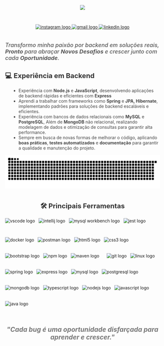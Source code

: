 <br clear="both">
<h1 align="center">
  <img src="https://readme-typing-svg.herokuapp.com/?font=Righteous&size=35&center=true&vCenter=true&width=500&height=70&duration=4000&lines=Desenvolvedor+Backend!;&color=f28e1c" />
</h1>
<div align="center" style="margin: 40px 0;">
  <a href="https://www.instagram.com/santan4ofc?igsh=eHo2eWk1NHRkbXU0" target="_blank" title="Instagram">
    <img src="https://img.shields.io/static/v1?message=Instagram&logo=instagram&label=&color=E4405F&logoColor=white&labelColor=&style=for-the-badge" height="35" alt="instagram logo" />
  </a>

  <a href="mailto:jhonnsantt4na@gmail.com" target="_blank" title="Gmail">
    <img src="https://img.shields.io/static/v1?message=Gmail&logo=gmail&label=&color=D14836&logoColor=white&labelColor=&style=for-the-badge" height="35" alt="gmail logo" />
  </a>

  <a href="https://www.linkedin.com/in/jsantt4na/" target="_blank" title="LinkedIn">
    <img src="https://img.shields.io/static/v1?message=LinkedIn&logo=linkedin&label=&color=0077B5&logoColor=white&labelColor=&style=for-the-badge" height="35" alt="linkedin logo" />
  </a>
</div>
<div align="left" style="margin: 30px 0;">
  <p style="font-size: 18px; font-weight: 500; color: #555; font-style: italic;">
    Transformo minha paixão por backend em soluções reais, <strong>Pronto</strong> para abraçar <strong>Novos Desafios</strong> e crescer junto com cada <strong>Oportunidade</strong>.
  </p>
</div>

<h2 style="font-size: 22px; color: #333;">💻 Experiência em Backend</h2>
<p align="center" style="font-size: 18px; color: #666;">
  <ul style="text-align: left; margin-left: 20px; color: #444;">
    <li> Experiência com <strong>Node.js</strong> e <strong>JavaScript</strong>, desenvolvendo aplicações de backend rápidas e eficientes com  <strong>Express</strong>
    <li>Aprendi a trabalhar com frameworks como <strong>Spring</strong> e <strong>JPA, Hibernate</strong>, implementando padrões para soluções de backend escaláveis e eficientes.</li>
    <li>Experiência com bancos de dados relacionais como <strong>MySQL</strong> e <strong>PostgreSQL</strong>, Além de <strong>MongoDB</strong> não relacional, realizando modelagem de dados e otimização de consultas para garantir alta performance.</li>
    <li>Sempre em busca de novas formas de melhorar o código, aplicando <strong>boas práticas</strong>, <strong>testes automatizados</strong> e <strong>documentação</strong> para garantir a qualidade e manutenção do projeto.</li>
  </ul>
</p>

<picture align="center" style="margin-top: 50px;">
  <source media="(prefers-color-scheme: dark)" srcset="https://raw.githubusercontent.com/JhonSantt4na/JhonSantt4na/output/github-contribution-grid-snake-dark.svg">
  <source media="(prefers-color-scheme: light)" srcset="https://raw.githubusercontent.com/JhonSantt4na/JhonSantt4na/output/github-contribution-grid-snake-dark.svg">
  <img align="center" alt="github contribution grid snake animation" src="https://raw.githubusercontent.com/JhonSantt4na/JhonSantt4na/output/github-contribution-grid-snake.svg">
</picture>
<div align="center" style="margin: 30px 0;">
  <div align="center" style="margin: 40px 0;">
  <h2 style="font-size: 22px; color: #333;">🛠 Principais Ferramentas</h2>
 <div style="display: flex; flex-wrap: wrap; gap: 12px;">
  <img src="https://cdn.jsdelivr.net/gh/devicons/devicon/icons/vscode/vscode-original.svg" height="40" alt="vscode logo" />
  <img src="https://cdn.jsdelivr.net/gh/devicons/devicon/icons/intellij/intellij-original.svg" height="40" alt="intellij logo" />
  <img src="https://cdn.jsdelivr.net/gh/devicons/devicon/icons/mysql/mysql-original-wordmark.svg" height="50" alt="mysql workbench logo" />
  
  <img src="https://cdn.jsdelivr.net/gh/devicons/devicon/icons/jest/jest-plain.svg" height="40" alt="jest logo" />
  
  <img src="https://cdn.jsdelivr.net/gh/devicons/devicon/icons/docker/docker-plain-wordmark.svg" height="40" alt="docker logo" />
  <img src="https://cdn.jsdelivr.net/gh/devicons/devicon/icons/postman/postman-original.svg" height="40" alt="postman logo" />
  
  <img src="https://cdn.jsdelivr.net/gh/devicons/devicon/icons/html5/html5-original.svg" height="40" alt="html5 logo" />
  <img src="https://cdn.jsdelivr.net/gh/devicons/devicon/icons/css3/css3-original.svg" height="40" alt="css3 logo" />
  <img src="https://cdn.jsdelivr.net/gh/devicons/devicon/icons/bootstrap/bootstrap-original.svg" height="40" alt="bootstrap logo" />
  
  <img src="https://cdn.jsdelivr.net/gh/devicons/devicon/icons/npm/npm-original-wordmark.svg" height="40" alt="npm logo" />
  <img src="https://cdn.jsdelivr.net/gh/devicons/devicon/icons/maven/maven-original.svg" height="40" alt="maven logo" />
  <br>
  <img src="https://cdn.jsdelivr.net/gh/devicons/devicon/icons/git/git-original.svg" height="40" alt="git logo" />
  
  <img src="https://cdn.jsdelivr.net/gh/devicons/devicon/icons/linux/linux-original.svg" height="40" alt="linux logo" />
  
  <img src="https://cdn.jsdelivr.net/gh/devicons/devicon/icons/spring/spring-original.svg" height="40" alt="spring logo" />
  <img src="https://cdn.jsdelivr.net/gh/devicons/devicon/icons/express/express-original.svg" height="40" alt="express logo" />
  
  <img src="https://cdn.jsdelivr.net/gh/devicons/devicon/icons/mysql/mysql-original.svg" height="40" alt="mysql logo" />
  <img src="https://cdn.jsdelivr.net/gh/devicons/devicon/icons/postgresql/postgresql-original.svg" height="40" alt="postgresql logo" />
  <img src="https://cdn.jsdelivr.net/gh/devicons/devicon/icons/mongodb/mongodb-original.svg" height="40" alt="mongodb logo" />

  <img src="https://cdn.jsdelivr.net/gh/devicons/devicon/icons/typescript/typescript-original.svg" height="40" alt="typescript logo" />
  <img src="https://cdn.jsdelivr.net/gh/devicons/devicon/icons/nodejs/nodejs-original-wordmark.svg" height="40" alt="nodejs logo" />
  <img src="https://cdn.jsdelivr.net/gh/devicons/devicon/icons/javascript/javascript-original.svg" height="40" alt="javascript logo" />
  <img src="https://cdn.jsdelivr.net/gh/devicons/devicon/icons/java/java-original.svg" height="40" alt="java logo" />
</div>


</div>
  <h2 style="font-style: italic; color: #777;">"Cada bug é uma oportunidade disfarçada para aprender e crescer."</h2>
</div>
